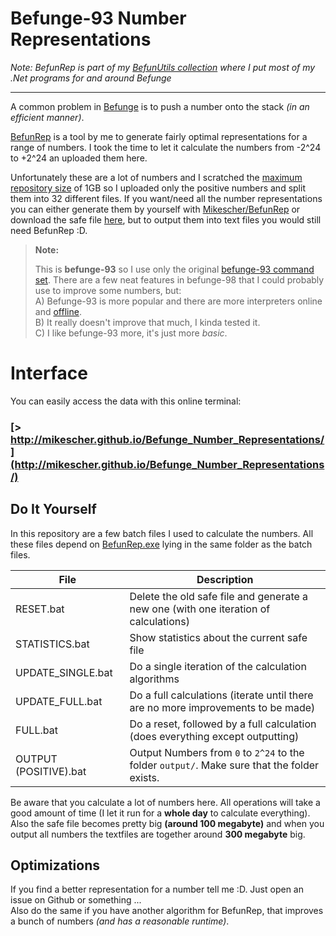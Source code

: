 Befunge-93 Number Representations
=================================
*Note: BefunRep is part of my [BefunUtils collection](https://github.com/Mikescher/BefunUtils) where I put most of my .Net programs for and around Befunge*

___

A common problem in [Befunge](http://esolangs.org/wiki/Befunge) is to push a number onto the stack *(in an efficient manner)*.

[BefunRep](https://github.com/Mikescher/BefunRep) is a tool by me to generate fairly optimal representations for a range of numbers.
I took the time to let it calculate the numbers from -2^24 to +2^24 an uploaded them here.

Unfortunately these are a lot of numbers and I scratched the [maximum repository size](https://help.github.com/articles/what-is-my-disk-quota/) of 1GB so I uploaded only the positive numbers and split them into 32 different files. If you want/need all the number representations you can either generate them by yourself with [Mikescher/BefunRep](https://github.com/Mikescher/BefunRep) or download the safe file [here](https://mega.co.nz/#!4Ns2QbTJ!Ubfy5-IVFRWDkO5NLbo2eNM6AfC1_hQj2FZOuUo8x78), but to output them into text files you would still need BefunRep :D. 

> **Note:**
>
> This is **befunge-93** so I use only the original [befunge-93 command set](https://github.com/catseye/Befunge-93/blob/master/doc/Befunge-93.markdown). There are a few neat features in befunge-98 that I could probably use to improve some numbers, but:  
> A) Befunge-93 is more popular and there are more interpreters online and [offline](https://github.com/Mikescher/BefunExec).  
> B) It really doesn't improve that much, I kinda tested it.  
> C) I like befunge-93 more, it's just more *basic*.  

Interface
=========

You can easily access the data with this online terminal:
### [> http://mikescher.github.io/Befunge_Number_Representations/](http://mikescher.github.io/Befunge_Number_Representations/)


Do It Yourself
--------------

In this repository are a few batch files I used to calculate the numbers. All these files depend on [BefunRep.exe](https://github.com/Mikescher/BefunRep) lying in the same folder as the batch files.

File                  | Description
----------------------|-----------------------------------------------------------
RESET.bat             | Delete the old safe file and generate a new one (with one iteration of calculations)
STATISTICS.bat        | Show statistics about the current safe file
UPDATE_SINGLE.bat     | Do a single iteration of the calculation algorithms
UPDATE_FULL.bat       | Do a full calculations (iterate until there are no more improvements to be made)
FULL.bat              | Do a reset, followed by a full calculation (does everything except outputting)
OUTPUT (POSITIVE).bat | Output Numbers from `0` to `2^24` to the folder `output/`. Make sure that the folder exists.

Be aware that you calculate a lot of numbers here. All operations will take a good amount of time (I let it run for a **whole day** to calculate everything).  
Also the safe file becomes pretty big **(around 100 megabyte)** and when you output all numbers the textfiles are together around **300 megabyte** big.


Optimizations
-------------

If you find a better representation for a number tell me :D. Just open an issue on Github or something ...  
Also do the same if you have another algorithm for BefunRep, that improves a bunch of numbers *(and has a reasonable runtime)*.
